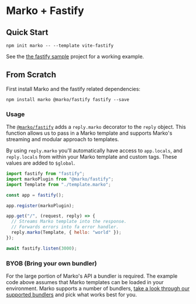 # Marko + Fastify

## Quick Start

```terminal
npm init marko -- --template vite-fastify
```

See the [the fastify sample](https://github.com/marko-js/examples/tree/master/examples/vite-fastify)
project for a working example.

## From Scratch

First install Marko and the fastify related dependencies:

```terminal
npm install marko @marko/fastify fastify --save
```

### Usage

The [`@marko/fastify`](https://github.com/marko-js/fastify/) adds a `reply.marko` decorator to the `reply` object. This function allows us to pass in a Marko template and supports Marko's streaming and modular approach to templates.

By using `reply.marko` you'll automatically have access to `app.locals`, and `reply.locals` from within your Marko template and custom tags. These values are added to `$global`.

```javascript
import fastify from "fastify";
import markoPlugin from "@marko/fastify";
import Template from "./template.marko";

const app = fastify();

app.register(markoPlugin);

app.get("/", (request, reply) => {
  // Streams Marko template into the response.
  // Forwards errors into fa error handler.
  reply.marko(Template, { hello: "world" });
});

await fastify.listen(3000);
```

### BYOB (Bring your own bundler)

For the large portion of Marko's API a bundler is required. The example code above assumes that Marko templates can be loaded in your environment.
Marko supports a number of bundlers, [take a look through our supported bundlers](https://markojs.com/docs/bundler-integrations-overview/) and pick what works best for you.
